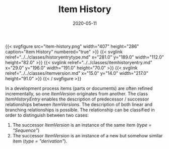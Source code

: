 ﻿---
title: Item History
toc: false
type: specs
layout: diagram
date: "2020-05-11"
draft: false
specification: VEC
version: 1.2.0
documentType: "Recommendation"
elementType: Diagram
classes:
  - HistoryEntryType
  - ItemHistoryEntry
  - ItemVersion
menu:
  VEC-1.2.0:    
    parent: pdm-information
    identifier: pdm-information/item-history
    weight: 1003003 

# Prev/next pager order (if `docs_section_pager` enabled in `params.toml`)
weight: 1003003
---
{{< svgfigure src="item-history.png" width="407" height="286" caption="Item History" numbered="true" >}}
  {{< svglink relref="../../classes/historyentrytype.md" x="281.0" y="189.0" width="112.0" height="82.0" >}}
  {{< svglink relref="../../classes/itemhistoryentry.md" x="29.0" y="196.0" width="191.0" height="70.0" >}}
  {{< svglink relref="../../classes/itemversion.md" x="15.0" y="14.0" width="217.0" height="91.0" >}}
{{< / svgfigure >}}
<p> In a development process items (parts or documents)&#160;are often refined incrementally, so one <i>ItemVersion </i>originates from another. The class <i>ItemHistoryEntry</i> enables the description of predecessor / successor relationships between <i>ItemVersions</i>. The description of both linear and branching relationships is possible. The relationship can be classified in order to distinguish between two cases:      </p>      <ol>       <li> The successor <i>ItemVersion</i> is an instance of the same item (<i>type = &quot;Sequence&quot;</i>)        </li>       <li> The successor <i>ItemVersion</i> is an instance of a new but somehow similar item (<i>type = &quot;derivation&quot;</i>).        </li>     </ol>